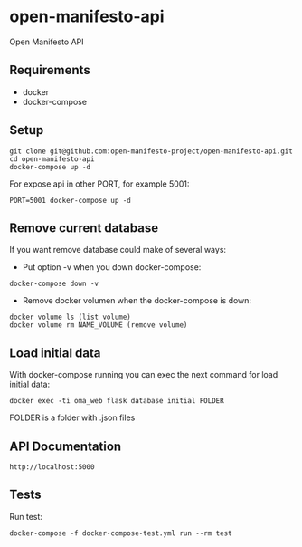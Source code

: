 # open-manifesto-api

Open Manifesto API


## Requirements

* docker
* docker-compose


## Setup

```
git clone git@github.com:open-manifesto-project/open-manifesto-api.git
cd open-manifesto-api
docker-compose up -d
```

For expose api in other PORT, for example 5001:

```
PORT=5001 docker-compose up -d
```


## Remove current database

If you want remove database could make of several ways:

* Put option -v when you down docker-compose:

```
docker-compose down -v
```

* Remove docker volumen when the docker-compose is down:

```
docker volume ls (list volume)
docker volume rm NAME_VOLUME (remove volume)
```


## Load initial data

With docker-compose running you can exec the next command for load initial data:

```
docker exec -ti oma_web flask database initial FOLDER
```

FOLDER is a folder with .json files


## API Documentation

```
http://localhost:5000
```


## Tests

Run test:

```
docker-compose -f docker-compose-test.yml run --rm test
```
